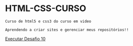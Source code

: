 # HTML-CSS-CURSO
    Curso de html5 e css3 do curso em video

    Aprendendo a criar sites e gerenciar meus repositórios!!

<a href="https://erfs-enzo.github.io/HTML-CSS-curso/Desafios/desafio 10" target="_blank">Executar Desafio 10</a>